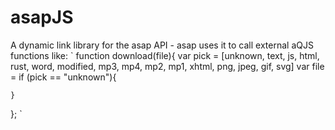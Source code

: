 # asapJS
A dynamic link library for the asap API - asap uses it to call external aQJS functions like: 
`
function download(file){
  var pick = [unknown, text, js, html, rust, word, modified, mp3, mp4, mp2, mp1, xhtml, png, jpeg, gif, svg]
  var file = if (pick == "unknown"){
			
	}
};
`
